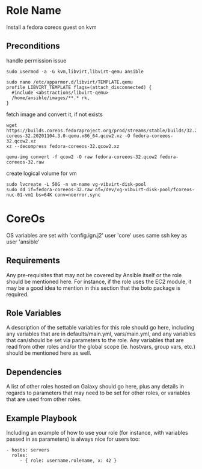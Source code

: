 Role Name
=========

Install a fedora coreos guest on kvm

Preconditions
-------------
handle permission issue
```
sudo usermod -a -G kvm,libvirt,libvirt-qemu ansible

sudo nano /etc/apparmor.d/libvirt/TEMPLATE.qemu
profile LIBVIRT_TEMPLATE flags=(attach_disconnected) {
  #include <abstractions/libvirt-qemu>
  /home/ansible/images/**.* rk,
}

```


fetch image and convert it, if not exists
```
wget https://builds.coreos.fedoraproject.org/prod/streams/stable/builds/32.20201104.3.0/x86_64/fedora-coreos-32.20201104.3.0-qemu.x86_64.qcow2.xz -O fedora-coreeos-32.qcow2.xz
xz --decompress fedora-coreeos-32.qcow2.xz

qemu-img convert -f qcow2 -O raw fedora-coreeos-32.qcow2 fedora-coreeos-32.raw
```
create logical volume for vm
```
sudo lvcreate -L 50G -n vm-name vg-vibvirt-disk-pool
sudo dd if=fedora-coreeos-32.raw of=/dev/vg-vibvirt-disk-pool/fcoreos-nuc-01-vm1 bs=64K conv=noerror,sync
```


CoreOs
======
OS variables are set with 'config.ign.j2'
user 'core' uses same ssh key as user 'ansible'

Requirements
------------

Any pre-requisites that may not be covered by Ansible itself or the role should be mentioned here. For instance, if the role uses the EC2 module, it may be a good idea to mention in this section that the boto package is required.

Role Variables
--------------

A description of the settable variables for this role should go here, including any variables that are in defaults/main.yml, vars/main.yml, and any variables that can/should be set via parameters to the role. Any variables that are read from other roles and/or the global scope (ie. hostvars, group vars, etc.) should be mentioned here as well.

Dependencies
------------

A list of other roles hosted on Galaxy should go here, plus any details in regards to parameters that may need to be set for other roles, or variables that are used from other roles.

Example Playbook
----------------

Including an example of how to use your role (for instance, with variables passed in as parameters) is always nice for users too:

    - hosts: servers
      roles:
         - { role: username.rolename, x: 42 }

